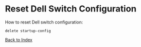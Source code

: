 # Reset Dell Switch Configuration

How to reset Dell switch configuration:

```text
delete startup-config
```

[Back to Index](../README.md)
